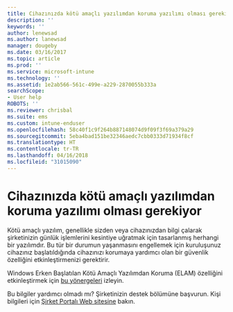 ```yaml
---
title: Cihazınızda kötü amaçlı yazılımdan koruma yazılımı olması gerekiyor| Microsoft Docs
description: ''
keywords: ''
author: lenewsad
ms.author: lanewsad
manager: dougeby
ms.date: 03/16/2017
ms.topic: article
ms.prod: ''
ms.service: microsoft-intune
ms.technology: ''
ms.assetid: 1e2ab566-561c-499e-a229-2870055b333a
searchScope:
- User help
ROBOTS: ''
ms.reviewer: chrisbal
ms.suite: ems
ms.custom: intune-enduser
ms.openlocfilehash: 58c40f1c9f264b887148074d9f09f3f69a379a29
ms.sourcegitcommit: 5eba4bad151be32346aedc7cbb0333d71934f8cf
ms.translationtype: HT
ms.contentlocale: tr-TR
ms.lasthandoff: 04/16/2018
ms.locfileid: "31015090"
---
```

# <a name="your-device-needs-antimalware-software"></a>Cihazınızda kötü amaçlı yazılımdan koruma yazılımı olması gerekiyor

Kötü amaçlı yazılım, genellikle sizden veya cihazınızdan bilgi çalarak şirketinizin günlük işlemlerini kesintiye uğratmak için tasarlanmış herhangi bir yazılımdır. Bu tür bir durumun yaşanmasını engellemek için kuruluşunuz cihazınız başlatıldığında cihazınızı korumaya yardımcı olan bir güvenlik özelliğini etkinleştirmenizi gerektirir.

Windows Erken Başlatılan Kötü Amaçlı Yazılımdan Koruma (ELAM) özelliğini etkinleştirmek için [bu yönergeleri](https://gallery.technet.microsoft.com/How-to-turn-on-Early-84552ec5) izleyin.

Bu bilgiler yardımcı olmadı mı? Şirketinizin destek bölümüne başvurun. Kişi bilgileri için [Şirket Portalı Web sitesine](https://portal.manage.microsoft.com#HelpDeskDialog) bakın.
